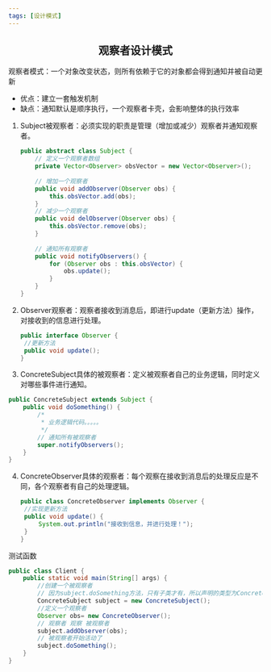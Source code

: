 ```yaml
---
tags: [设计模式]
---
```

## <center>观察者设计模式</center>

观察者模式：一个对象改变状态，则所有依赖于它的对象都会得到通知并被自动更新

* 优点：建立一套触发机制
* 缺点：通知默认是顺序执行，一个观察者卡壳，会影响整体的执行效率

1. Subject被观察者：必须实现的职责是管理（增加或减少）观察者并通知观察者。

   ```java
   public abstract class Subject {
       // 定义一个观察者数组
       private Vector<Observer> obsVector = new Vector<Observer>(); 
      
       // 增加一个观察者
       public void addObserver(Observer obs) {
           this.obsVector.add(obs);
       }
       // 减少一个观察者
       public void delObserver(Observer obs) {
           this.obsVector.remove(obs);
       }
       
       // 通知所有观察者
       public void notifyObservers() {
           for (Observer obs : this.obsVector) {
               obs.update();
           }
       }
   }
   ```

2. Observer观察者：观察者接收到消息后，即进行update（更新方法）操作，对接收到的信息进行处理。

   ```java
   public interface Observer {
   	//更新方法
   	public void update();
   }
   ```

3. ConcreteSubject具体的被观察者：定义被观察者自己的业务逻辑，同时定义对哪些事件进行通知。

```java
public ConcreteSubject extends Subject {
    public void doSomething() {
        /*
         * 业务逻辑代码。。。。。
         */
        // 通知所有被观察者
        super.notifyObservers();
    }
}
```

4. ConcreteObserver具体的观察者：每个观察在接收到消息后的处理反应是不同，各个观察者有自己的处理逻辑。

   ```java
   public class ConcreteObserver implements Observer {
   	//实现更新方法
   	public void update() {
   		System.out.println("接收到信息，并进行处理！");
   	}
   }
   ```



测试函数

```java
public class Client {
	public static void main(String[] args) {
		//创建一个被观察者
        // 因为subject.doSomething方法，只有子类才有，所以声明的类型为ConcreteSubject
		ConcreteSubject subject = new ConcreteSubject(); 
		//定义一个观察者
		Observer obs= new ConcreteObserver();
		// 观察者 观察 被观察者
		subject.addObserver(obs);
    	// 被观察者开始活动了
		subject.doSomething();
	}
}
```

